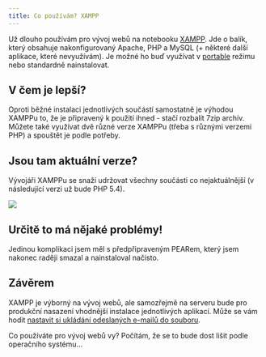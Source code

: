 ```yaml
---
title: Co používám? XAMPP
---
```


Už dlouho používám pro vývoj webů na notebooku [XAMPP](https://www.apachefriends.org/index.html). Jde o balík, který obsahuje nakonfigurovaný Apache, PHP a MySQL (+ některé další aplikace, které nevyužívám). Je možné ho buď využívat v [portable](/co-pouzivam-portable-aplikace/) režimu nebo standardně nainstalovat.

V čem je lepší?
-----------------
Oproti běžné instalaci jednotlivých součástí samostatně je výhodou XAMPPu to, že je připravený k použití ihned - stačí rozbalit 7zip archív. Můžete také využívat dvě různé verze XAMPPu (třeba s různými verzemi PHP) a spouštět je podle potřeby.

Jsou tam aktuální verze?
---------------------------
Vývojáři XAMPPu se snaží udržovat všechny součásti co nejaktuálnější (v následující verzi už bude PHP 5.4).

![](/data/2012/2012-03-23-co-pouzivam-xampp/2012-03-20-co-pouzivam-xampp-okno.png)


Určitě to má nějaké problémy!
------------------------------
Jedinou komplikaci jsem měl s předpřipraveným PEARem, který jsem nakonec raději smazal a nainstaloval načisto.

Závěrem
---------
XAMPP je výborný na vývoj webů, ale samozřejmě na serveru bude pro produkční nasazení vhodnější instalace jednotlivých aplikací. Může se vám hodit [nastavit si ukládání odeslaných e-mailů do souboru](https://www.zdrojak.cz/clanky/testujeme-posilani-mailu-z-aplikace-v-php/).

Co používáte pro vývoj webů vy? Počítám, že se to bude dost lišit podle operačního systému...
